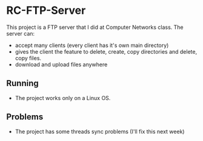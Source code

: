 # RC-FTP-Server
This project is a FTP server that I did at Computer Networks class.
The server can:
- accept many clients (every client has it's own main directory)
- gives the client the feature to delete, create, copy directories and delete, copy files. 
- download and upload files anywhere

## Running
- The project works only on a Linux OS.

## Problems
- The project has some threads sync problems (I'll fix this next week)
